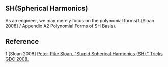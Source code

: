 
## SH(Spherical Harmonics)  

As an engineer, we may merely focus on the polynomial forms(1\.[Sloan 2008] / Appendix A2 Polynomial Forms of SH Basis).  




## Reference  

1\.[Sloan 2008] [Peter-Pike Sloan. "Stupid Spherical Harmonics (SH)." Tricks GDC 2008.](http://www.ppsloan.org/publications/StupidSH36.pdf)  


